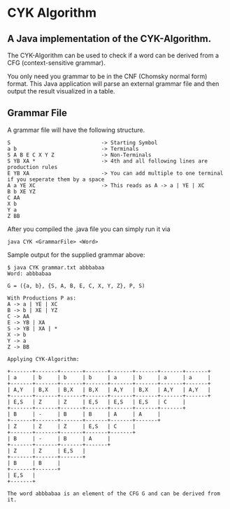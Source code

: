 # CYK Algorithm

## A Java implementation of the CYK-Algorithm.

The CYK-Algorithm can be used to check if a word can be derived from a CFG (context-sensitive grammar).

You only need you grammar to be in the CNF (Chomsky normal form) format. This Java application will parse an external grammar file and then output the result visualized in a table.

## Grammar File

A grammar file will have the following structure.

```
S                             -> Starting Symbol
a b                           -> Terminals
S A B E C X Y Z               -> Non-Terminals
S YB XA *                     -> 4th and all following lines are production rules
E YB XA                       -> You can add multiple to one terminal if you seperate them by a space
A a YE XC                     -> This reads as A -> a | YE | XC
B b XE YZ
C AA
X b
Y a
Z BB
```

After you compiled the .java file you can simply run it via

```
java CYK <GrammarFile> <Word>
```

Sample output for the supplied grammar above:

```
$ java CYK grammar.txt abbbabaa
Word: abbbabaa

G = ({a, b}, {S, A, B, E, C, X, Y, Z}, P, S)

With Productions P as:
A -> a | YE | XC
B -> b | XE | YZ
C -> AA
E -> YB | XA
S -> YB | XA | *
X -> b
Y -> a
Z -> BB

Applying CYK-Algorithm:

+-------+-------+-------+-------+-------+-------+-------+-------+
| a     | b     | b     | b     | a     | b     | a     | a     |
+-------+-------+-------+-------+-------+-------+-------+-------+
| A,Y   | B,X   | B,X   | B,X   | A,Y   | B,X   | A,Y   | A,Y   |
+-------+-------+-------+-------+-------+-------+-------+-------+
| E,S   | Z     | Z     | E,S   | E,S   | E,S   | C     |
+-------+-------+-------+-------+-------+-------+-------+
| B     | -     | B     | B     | A     | A     |
+-------+-------+-------+-------+-------+-------+
| Z     | Z     | Z     | E,S   | C     |
+-------+-------+-------+-------+-------+
| B     | -     | B     | A     |
+-------+-------+-------+-------+
| Z     | Z     | E,S   |
+-------+-------+-------+
| B     | B     |
+-------+-------+
| E,S   |
+-------+

The word abbbabaa is an element of the CFG G and can be derived from it.
```
